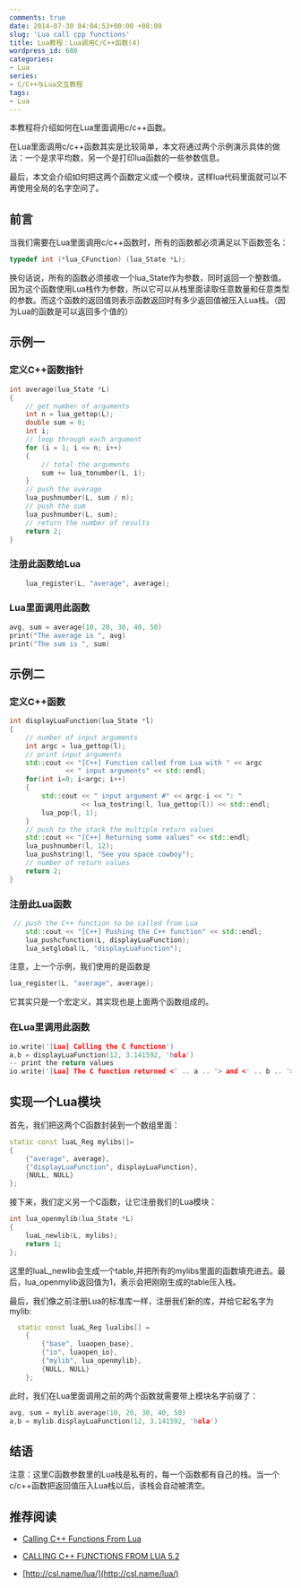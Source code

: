 ```yaml
---
comments: true
date: 2014-07-30 04:04:53+00:00 +08:00
slug: 'Lua call cpp functions'
title: Lua教程：Lua调用C/C++函数(4)
wordpress_id: 680
categories:
- Lua
series:
- C/C++与Lua交互教程
tags:
- Lua
---
```


 
<!-- toc -->
本教程将介绍如何在Lua里面调用c/c++函数。

在Lua里面调用c/c++函数其实是比较简单，本文将通过两个示例演示具体的做法：一个是求平均数，另一个是打印lua函数的一些参数信息。

最后，本文会介绍如何把这两个函数定义成一个模块，这样lua代码里面就可以不再使用全局的名字空间了。
<!-- more -->

## 前言

当我们需要在Lua里面调用c/c++函数时，所有的函数都必须满足以下函数签名：

```cpp
typedef int (*lua_CFunction) (lua_State *L);
```
换句话说，所有的函数必须接收一个lua_State作为参数，同时返回一个整数值。因为这个函数使用Lua栈作为参数，所以它可以从栈里面读取任意数量和任意类型的参数。而这个函数的返回值则表示函数返回时有多少返回值被压入Lua栈。（因为Lua的函数是可以返回多个值的）

## 示例一

### 定义C++函数指针

```cpp
int average(lua_State *L)
{
    // get number of arguments 
    int n = lua_gettop(L);
    double sum = 0;
    int i;
    // loop through each argument 
    for (i = 1; i <= n; i++)
    {
        // total the arguments 
        sum += lua_tonumber(L, i);
    }
    // push the average 
    lua_pushnumber(L, sum / n);
    // push the sum 
    lua_pushnumber(L, sum);
    // return the number of results 
    return 2;
}
```

### 注册此函数给Lua

```cpp
    lua_register(L, "average", average);
```

### Lua里面调用此函数

```cpp
avg, sum = average(10, 20, 30, 40, 50)
print("The average is ", avg)
print("The sum is ", sum)
```

## 示例二

### 定义C++函数

```cpp
int displayLuaFunction(lua_State *l)
{
    // number of input arguments
    int argc = lua_gettop(l);
    // print input arguments
    std::cout << "[C++] Function called from Lua with " << argc 
              << " input arguments" << std::endl;
    for(int i=0; i<argc; i++)
    {
        std::cout << " input argument #" << argc-i << ": "
                  << lua_tostring(l, lua_gettop(l)) << std::endl;
        lua_pop(l, 1);
    }
    // push to the stack the multiple return values
    std::cout << "[C++] Returning some values" << std::endl;
    lua_pushnumber(l, 12);
    lua_pushstring(l, "See you space cowboy");
    // number of return values
    return 2;
}
```

### 注册此Lua函数

```cpp
 // push the C++ function to be called from Lua
    std::cout << "[C++] Pushing the C++ function" << std::endl;
    lua_pushcfunction(L, displayLuaFunction);
    lua_setglobal(L, "displayLuaFunction");
```
注意，上一个示例，我们使用的是函数是

```cpp
lua_register(L, "average", average);
```
它其实只是一个宏定义，其实现也是上面两个函数组成的。

### 在Lua里调用此函数

```cpp
io.write('[Lua] Calling the C functionn')
a,b = displayLuaFunction(12, 3.141592, 'hola')
-- print the return values
io.write('[Lua] The C function returned <' .. a .. '> and <' .. b .. '>\n')
```

## 实现一个Lua模块

首先，我们把这两个C函数封装到一个数组里面：

```cpp
static const luaL_Reg mylibs[]=
{
    {"average", average},
    {"displayLuaFunction", displayLuaFunction},
    {NULL, NULL}
};
```

接下来，我们定义另一个C函数，让它注册我们的Lua模块：

```cpp
int lua_openmylib(lua_State *L)
{
    luaL_newlib(L, mylibs);
    return 1;
};
```
这里的luaL_newlib会生成一个table,并把所有的mylibs里面的函数填充进去。最后，lua_openmylib返回值为1，表示会把刚刚生成的table压入栈。

最后，我们像之前注册Lua的标准库一样，注册我们新的库，并给它起名字为mylib:

```cpp
  static const luaL_Reg lualibs[] =
    {
        {"base", luaopen_base},
        {"io", luaopen_io},
        {"mylib", lua_openmylib},
        {NULL, NULL}
    };
```

此时，我们在Lua里面调用之前的两个函数就需要带上模块名字前缀了：

```cpp
avg, sum = mylib.average(10, 20, 30, 40, 50)
a,b = mylib.displayLuaFunction(12, 3.141592, 'hola')
```

## 结语

注意：这里C函数参数里的Lua栈是私有的，每一个函数都有自己的栈。当一个c/c++函数把返回值压入Lua栈以后，该栈会自动被清空。

## 推荐阅读

  * [Calling C++ Functions From Lua](http://gamedevgeek.com/tutorials/calling-c-functions-from-lua/)

  * [CALLING C++ FUNCTIONS FROM LUA 5.2](http://www.acamara.es/blog/2012/08/calling-c-functions-from-lua-5-2/)

  * [http://csl.name/lua/](http://csl.name/lua/)

